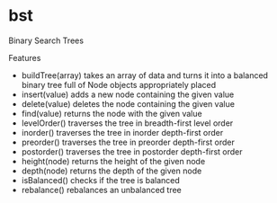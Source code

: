 # bst
Binary Search Trees

Features
* buildTree(array) takes an array of data and turns it into a balanced binary tree full of Node objects appropriately placed
* insert(value) adds a new node containing the given value
* delete(value) deletes the node containing the given value
* find(value) returns the node with the given value
* levelOrder() traverses the tree in breadth-first level order
* inorder() traverses the tree in inorder depth-first order
* preorder() traverses the tree in preorder depth-first order
* postorder() traverses the tree in postorder depth-first order
* height(node) returns the height of the given node
* depth(node) returns the depth of the given node
* isBalanced() checks if the tree is balanced
* rebalance() rebalances an unbalanced tree
